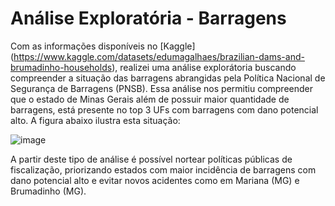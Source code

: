 # Análise Exploratória - Barragens

Com as informações disponíveis no [Kaggle] (https://www.kaggle.com/datasets/edumagalhaes/brazilian-dams-and-brumadinho-households), realizei uma análise explorátoria buscando compreender a situação das barragens abrangidas pela Política Nacional de Segurança de Barragens (PNSB). Essa análise nos permitiu compreender que o estado de Minas Gerais além de possuir maior quantidade de barragens, está presente no top 3 UFs com barragens com dano potencial alto. A figura abaixo ilustra esta situação:

![image](https://github.com/IamAyla/EDA_barragens/assets/107047181/478f6c63-9bff-48fb-a54a-fe062138436c)

A partir deste tipo de análise é possível nortear políticas públicas de fiscalização, priorizando estados com maior incidência de barragens com dano potencial alto e evitar novos acidentes como em Mariana (MG) e Brumadinho (MG).
